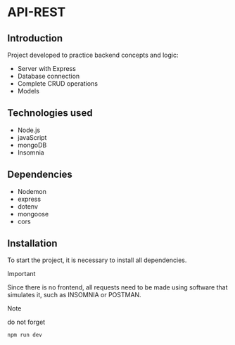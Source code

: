 # API-REST


## Introduction
Project developed to practice backend concepts and logic:
- Server with Express
- Database connection
- Complete CRUD operations
- Models 

## Technologies used
- Node.js
- javaScript
- mongoDB
- Insomnia

## Dependencies
- Nodemon
- express
- dotenv
- mongoose
- cors


## Installation
To start the project, it is necessary to install all dependencies.

>[!IMPORTANT]
> Since there is no frontend, all requests need to be made using software that simulates it, such as INSOMNIA or POSTMAN.

>[!NOTE]
> do not forget
>```js
>npm run dev
>```
